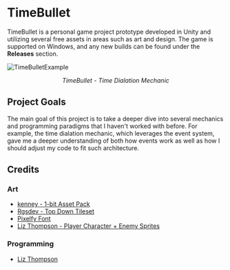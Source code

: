 # TimeBullet

TimeBullet is a personal game project prototype developed in Unity and utilizing several free assets in areas such as art and design. The game is supported on Windows, and any new builds can be found under the **Releases** section.

![TimeBulletExample](https://github.com/roiiLiz/roiiLiz.github.io/blob/main/images/timeBullet.gif)
_<center>TimeBullet - Time Dialation Mechanic</center>_


## Project Goals

The main goal of this project is to take a deeper dive into several mechanics and programming paradigms that I haven't worked with before. For example, the time dialation mechanic, which leverages the event system, gave me a deeper understanding of both how events work as well as how I should adjust my code to fit such architecture.

## Credits

### Art

- [kenney - 1-bit Asset Pack](https://www.kenney.nl/assets/1-bit-pack)
- [Rgsdev - Top Down Tileset](https://rgsdev.itch.io/free-cc0-top-down-tileset-template-pixel-art)
- [Pixelfy Font](https://fonts.google.com/specimen/Pixelify+Sans)
- [Liz Thompson - Player Character + Enemy Sprites](https://roiiliz.github.io/)

### Programming

- [Liz Thompson](https://roiiliz.github.io/)
